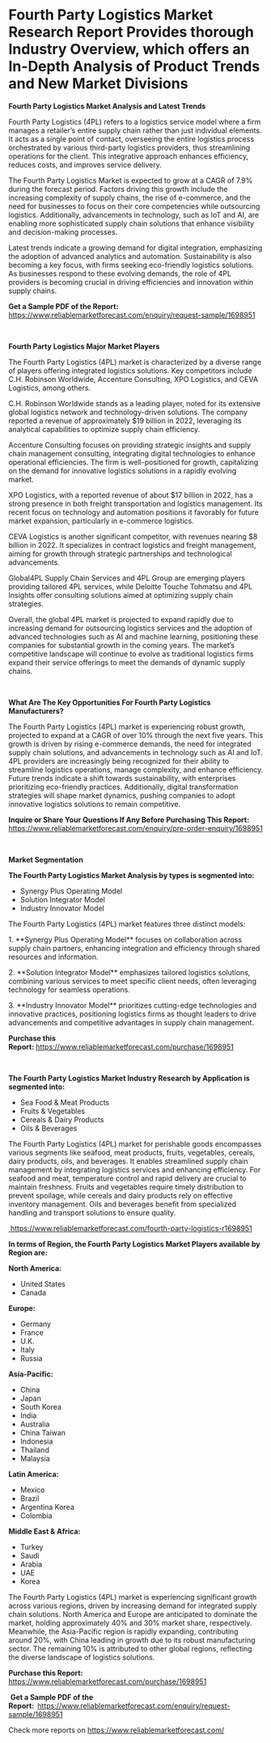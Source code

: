 <p><h1>Fourth Party Logistics Market Research Report Provides thorough Industry Overview, which offers an In-Depth Analysis of Product Trends and New Market Divisions</h1></p><p><strong>Fourth Party Logistics Market Analysis and Latest Trends</strong></p>
<p><p>Fourth Party Logistics (4PL) refers to a logistics service model where a firm manages a retailer’s entire supply chain rather than just individual elements. It acts as a single point of contact, overseeing the entire logistics process orchestrated by various third-party logistics providers, thus streamlining operations for the client. This integrative approach enhances efficiency, reduces costs, and improves service delivery.</p><p>The Fourth Party Logistics Market is expected to grow at a CAGR of 7.9% during the forecast period. Factors driving this growth include the increasing complexity of supply chains, the rise of e-commerce, and the need for businesses to focus on their core competencies while outsourcing logistics. Additionally, advancements in technology, such as IoT and AI, are enabling more sophisticated supply chain solutions that enhance visibility and decision-making processes.</p><p>Latest trends indicate a growing demand for digital integration, emphasizing the adoption of advanced analytics and automation. Sustainability is also becoming a key focus, with firms seeking eco-friendly logistics solutions. As businesses respond to these evolving demands, the role of 4PL providers is becoming crucial in driving efficiencies and innovation within supply chains.</p></p>
<p><strong>Get a Sample PDF of the Report:&nbsp;</strong> <a href="https://www.reliablemarketforecast.com/enquiry/request-sample/1698951?utm_campaign=2853&utm_medium=2&utm_source=Github&utm_content=ia&utm_term=10032025&utm_id=fourth-party-logistics">https://www.reliablemarketforecast.com/enquiry/request-sample/1698951</a></p>
<p>&nbsp;</p>
<p><strong>Fourth Party Logistics Major Market Players</strong></p>
<p><p>The Fourth Party Logistics (4PL) market is characterized by a diverse range of players offering integrated logistics solutions. Key competitors include C.H. Robinson Worldwide, Accenture Consulting, XPO Logistics, and CEVA Logistics, among others.</p><p>C.H. Robinson Worldwide stands as a leading player, noted for its extensive global logistics network and technology-driven solutions. The company reported a revenue of approximately $19 billion in 2022, leveraging its analytical capabilities to optimize supply chain efficiency.</p><p>Accenture Consulting focuses on providing strategic insights and supply chain management consulting, integrating digital technologies to enhance operational efficiencies. The firm is well-positioned for growth, capitalizing on the demand for innovative logistics solutions in a rapidly evolving market.</p><p>XPO Logistics, with a reported revenue of about $17 billion in 2022, has a strong presence in both freight transportation and logistics management. Its recent focus on technology and automation positions it favorably for future market expansion, particularly in e-commerce logistics.</p><p>CEVA Logistics is another significant competitor, with revenues nearing $8 billion in 2022. It specializes in contract logistics and freight management, aiming for growth through strategic partnerships and technological advancements. </p><p>Global4PL Supply Chain Services and 4PL Group are emerging players providing tailored 4PL services, while Deloitte Touche Tohmatsu and 4PL Insights offer consulting solutions aimed at optimizing supply chain strategies.</p><p>Overall, the global 4PL market is projected to expand rapidly due to increasing demand for outsourcing logistics services and the adoption of advanced technologies such as AI and machine learning, positioning these companies for substantial growth in the coming years. The market’s competitive landscape will continue to evolve as traditional logistics firms expand their service offerings to meet the demands of dynamic supply chains.</p></p>
<p>&nbsp;</p>
<p><strong>What Are The Key Opportunities For Fourth Party Logistics Manufacturers?</strong></p>
<p><p>The Fourth Party Logistics (4PL) market is experiencing robust growth, projected to expand at a CAGR of over 10% through the next five years. This growth is driven by rising e-commerce demands, the need for integrated supply chain solutions, and advancements in technology such as AI and IoT. 4PL providers are increasingly being recognized for their ability to streamline logistics operations, manage complexity, and enhance efficiency. Future trends indicate a shift towards sustainability, with enterprises prioritizing eco-friendly practices. Additionally, digital transformation strategies will shape market dynamics, pushing companies to adopt innovative logistics solutions to remain competitive.</p></p>
<p><strong>Inquire or Share Your Questions If Any Before Purchasing This Report:</strong> <a href="https://www.reliablemarketforecast.com/enquiry/pre-order-enquiry/1698951?utm_campaign=2853&utm_medium=2&utm_source=Github&utm_content=ia&utm_term=10032025&utm_id=fourth-party-logistics">https://www.reliablemarketforecast.com/enquiry/pre-order-enquiry/1698951</a></p>
<p>&nbsp;</p>
<p><strong>Market Segmentation</strong></p>
<p><strong>The Fourth Party Logistics Market Analysis by types is segmented into:</strong></p>
<p><ul><li>Synergy Plus Operating Model</li><li>Solution Integrator Model</li><li>Industry Innovator Model</li></ul></p>
<p><p>The Fourth Party Logistics (4PL) market features three distinct models: </p><p>1. **Synergy Plus Operating Model** focuses on collaboration across supply chain partners, enhancing integration and efficiency through shared resources and information.</p><p>   </p><p>2. **Solution Integrator Model** emphasizes tailored logistics solutions, combining various services to meet specific client needs, often leveraging technology for seamless operations.</p><p>3. **Industry Innovator Model** prioritizes cutting-edge technologies and innovative practices, positioning logistics firms as thought leaders to drive advancements and competitive advantages in supply chain management.</p></p>
<p><strong>Purchase this Report:&nbsp;</strong><a href="https://www.reliablemarketforecast.com/purchase/1698951?utm_campaign=2853&utm_medium=2&utm_source=Github&utm_content=ia&utm_term=10032025&utm_id=fourth-party-logistics">https://www.reliablemarketforecast.com/purchase/1698951</a></p>
<p>&nbsp;</p>
<p><strong>The Fourth Party Logistics Market Industry Research by Application is segmented into:</strong></p>
<p><ul><li>Sea Food & Meat Products</li><li>Fruits & Vegetables</li><li>Cereals & Dairy Products</li><li>Oils & Beverages</li></ul></p>
<p><p>The Fourth Party Logistics (4PL) market for perishable goods encompasses various segments like seafood, meat products, fruits, vegetables, cereals, dairy products, oils, and beverages. It enables streamlined supply chain management by integrating logistics services and enhancing efficiency. For seafood and meat, temperature control and rapid delivery are crucial to maintain freshness. Fruits and vegetables require timely distribution to prevent spoilage, while cereals and dairy products rely on effective inventory management. Oils and beverages benefit from specialized handling and transport solutions to ensure quality.</p></p>
<p><a href="https://www.reliablemarketforecast.com/fourth-party-logistics-r1698951?utm_campaign=2853&utm_medium=2&utm_source=Github&utm_content=ia&utm_term=10032025&utm_id=fourth-party-logistics">&nbsp;https://www.reliablemarketforecast.com/fourth-party-logistics-r1698951</a></p>
<p><strong>In terms of Region, the Fourth Party Logistics Market Players available by Region are:</strong></p>
<p>
    <p> <strong> North America: </strong>
        <ul>
            <li>United States</li>
            <li>Canada</li>
        </ul>
        </p> 
    <p> <strong> Europe: </strong>
        <ul>
            <li>Germany</li>
            <li>France</li>
            <li>U.K.</li>
            <li>Italy</li>
            <li>Russia</li>
        </ul>
        </p> 
    <p> <strong> Asia-Pacific: </strong>
        <ul>
            <li>China</li>
            <li>Japan</li>
            <li>South Korea</li>
            <li>India</li>
            <li>Australia</li>
            <li>China Taiwan</li>
            <li>Indonesia</li>
            <li>Thailand</li>
            <li>Malaysia</li>
        </ul>
        </p> 
    <p> <strong> Latin America: </strong>
        <ul>
            <li>Mexico</li>
            <li>Brazil</li>
            <li>Argentina Korea</li>
            <li>Colombia</li>
        </ul>
        </p> 
    <p> <strong> Middle East & Africa: </strong>
        <ul>
            <li>Turkey</li>
            <li>Saudi</li>
            <li>Arabia</li>
            <li>UAE</li>
            <li>Korea</li>
        </ul>
    </p>
    </p>
<p><p>The Fourth Party Logistics (4PL) market is experiencing significant growth across various regions, driven by increasing demand for integrated supply chain solutions. North America and Europe are anticipated to dominate the market, holding approximately 40% and 30% market share, respectively. Meanwhile, the Asia-Pacific region is rapidly expanding, contributing around 20%, with China leading in growth due to its robust manufacturing sector. The remaining 10% is attributed to other global regions, reflecting the diverse landscape of logistics solutions.</p></p>
<p><strong>Purchase this Report: </strong><a href="https://www.reliablemarketforecast.com/purchase/1698951?utm_campaign=2853&utm_medium=2&utm_source=Github&utm_content=ia&utm_term=10032025&utm_id=fourth-party-logistics">https://www.reliablemarketforecast.com/purchase/1698951</a></p>
<p>&nbsp;<strong>Get a Sample PDF of the Report:&nbsp;&nbsp;</strong><a href="https://www.reliablemarketforecast.com/enquiry/request-sample/1698951?utm_campaign=2853&utm_medium=2&utm_source=Github&utm_content=ia&utm_term=10032025&utm_id=fourth-party-logistics">https://www.reliablemarketforecast.com/enquiry/request-sample/1698951</a></p>
<p><strong></strong></p>
<p>Check more reports on <a href="https://www.reliablemarketforecast.com/?utm_campaign=2853&utm_medium=2&utm_source=Github&utm_content=ia&utm_term=10032025&utm_id=fourth-party-logistics">https://www.reliablemarketforecast.com/</a></p>